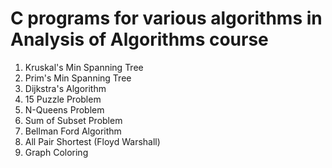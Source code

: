 # C programs for various algorithms in Analysis of Algorithms course

1. Kruskal's Min Spanning Tree
2. Prim's Min Spanning Tree
3. Dijkstra's Algorithm
4. 15 Puzzle Problem
5. N-Queens Problem
6. Sum of Subset Problem
7. Bellman Ford Algorithm
8. All Pair Shortest (Floyd Warshall)
9. Graph Coloring
